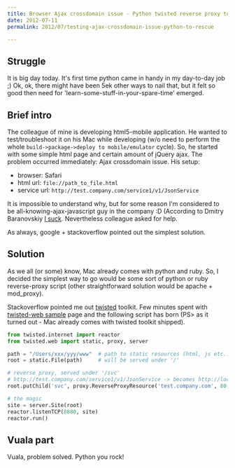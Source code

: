 ```yaml
---
title: Browser Ajax crossdomain issue - Python twisted reverse proxy to rescue.
date: 2012-07-11
permalink: 2012/07/testing-ajax-crossdomain-issue-python-to-rescue

---
```


Struggle
---
It is big day today. It's first time python came in handy in my day-to-day job ;) Ok, ok, there might have been 5ek other ways to nail that, but it felt so good then need for 'learn-some-stuff-in-your-spare-time' emerged. 

Brief intro
---
The colleague of mine is developing html5-mobile application. He wanted to test/troubleshoot it on his Mac while developing (w/o need to perform the whole `build->package->deploy to mobile/emulator` cycle). So, he started with some simple html page and certain amount of jQuery ajax. The problem occurred immediately: Ajax crossdomain issue.
His setup:

- browser: Safari
- html url: `file://path_to_file.html`
- service url: `http://test.company.com/service1/v1/JsonService`

It is impossible to understand why, but for some reason I'm considered to be all-knowing-ajax-javascript guy in the company :D (According to Dmitry Baranovskiy [I suck](http://www.webdirections.org/resources/javascript-enter-the-dragon-dmitry-baranovskiy/). Nevertheless colleague asked for help.

As always, google + stackoverflow pointed out the simplest solution.

Solution
---
As we all (or some) know, Mac already comes with python and ruby. So, I decided the simplest way to go would be some sort of python or ruby reverse-proxy script (other straightforward solution would be apache + mod_proxy).

Stackoverflow pointed me out [twisted](http://twistedmatrix.com/trac/) toolkit. Few minutes spent with [twisted-web sample](http://twistedmatrix.com/documents/current/web/examples/) page and the following script has born (PS> as it turned out - Mac already comes with twisted toolkit shipped).

```python
from twisted.internet import reactor
from twisted.web import static, proxy, server

path = "/Users/xxx/yyy/www"  # path to static resources (html, js etc..)
root = static.File(path)     # will be served under '/'

# reverse proxy, served under '/svc'
# http://test.company.com/service1/v1/JsonService -> becomes http://localhost/svc/service1/v1/JsonService
root.putChild('svc', proxy.ReverseProxyResource('test.company.com', 80, ''))

# the magic
site = server.Site(root)
reactor.listenTCP(8080, site)
reactor.run()
```

Vuala part
---
Vuala, problem solved. Python you rock!
